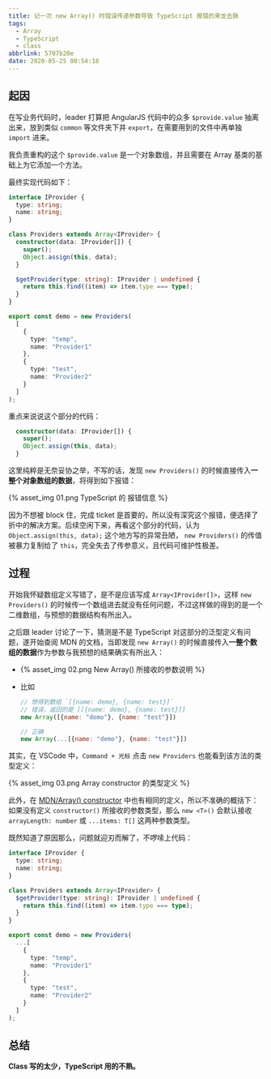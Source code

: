 ```yaml
---
title: 记一次 new Array() 时错误传递参数导致 TypeScript 报错的来龙去脉
tags:
  - Array
  - TypeScript
  - class
abbrlink: 5707b20e
date: 2020-05-25 00:54:18
---
```


## 起因

在写业务代码时，leader 打算把 AngularJS 代码中的众多 `$provide.value` 抽离出来，放到类似 `common` 等文件夹下并 `export`，在需要用到的文件中再单独 `import` 进来。

我负责重构的这个 `$provide.value` 是一个对象数组，并且需要在 Array 基类的基础上为它添加一个方法。

最终实现代码如下：

```ts
interface IProvider {
  type: string;
  name: string;
}

class Providers extends Array<IProvider> {
  constructor(data: IProvider[]) {
    super();
    Object.assign(this, data);
  }

  $getProvider(type: string): IProvider | undefined {
    return this.find((item) => item.type === type);
  }
}

export const demo = new Providers(
  [
    {
      type: "temp",
      name: "Provider1"
    },
    {
      type: "test",
      name: "Provider2"
    }
  ]
);
```

重点来说说这个部分的代码：

```ts
  constructor(data: IProvider[]) {
    super();
    Object.assign(this, data);
  }
```

这里纯粹是无奈妥协之举，不写的话，发现 `new Providers()` 的时候直接传入**一整个对象数组的数据**，将得到如下报错：

{% asset_img 01.png TypeScript 的 报错信息 %}


因为不想被 block 住，完成 ticket 是首要的，所以没有深究这个报错，便选择了折中的解决方案。后续空闲下来，再看这个部分的代码，认为 `Object.assign(this, data);` 这个地方写的异常丑陋， `new Providers()` 的传值被暴力复制给了 `this`，完全失去了传参意义，且代码可维护性极差。

## 过程

开始我怀疑数组定义写错了，是不是应该写成 `Array<IProvider[]>`，这样 `new Providers()` 的时候传一个数组进去就没有任何问题，不过这样做的得到的是一个二维数组，与预想的数据结构有所出入。

之后跟 leader 讨论了一下，猜测是不是 TypeScript 对这部分的泛型定义有问题，遂开始查阅 MDN 的文档，当即发现 `new Array()` 的时候直接传入**一整个数组的数据**作为参数与我预想的结果确实有所出入：

  - {% asset_img 02.png New Array() 所接收的参数说明 %}

  - 比如
    ```js
    // 想得到数组 `[{name: demo}, {name: test}]`
    // 错误，返回的是 [[{name: demo}, {name: test}]]
    new Array([{name: "demo"}, {name: "test"}])

    // 正确
    new Array(...[{name: "demo"}, {name: "test"}])
    ```

其实，在 VSCode 中，`Command + 光标` 点击 `new Providers` 也能看到该方法的类型定义：

{% asset_img 03.png Array constructor 的类型定义 %}

此外，在 [MDN/Array() constructor][] 中也有相同的定义，所以不准确的概括下：如果没有定义 `constructor()` 所接收的参数类型，那么 `new <T>()` 会默认接收 `arrayLength: number` 或 `...items: T[]` 这两种参数类型。

既然知道了原因那么，问题就迎刃而解了，不啰嗦上代码：

```ts
interface IProvider {
  type: string;
  name: string;
}

class Providers extends Array<IProvider> {
  $getProvider(type: string): IProvider | undefined {
    return this.find((item) => item.type === type);
  }
}

export const demo = new Providers(
  ...[
    {
      type: "temp",
      name: "Provider1"
    },
    {
      type: "test",
      name: "Provider2"
    }
  ]
);
```

## 总结

**Class 写的太少，TypeScript 用的不熟。**

[MDN/Array() constructor]: <https://developer.mozilla.org/en-US/docs/Web/JavaScript/Reference/Global_Objects/Array/Array> "MDN 中有关 Array() constructor 的说明"